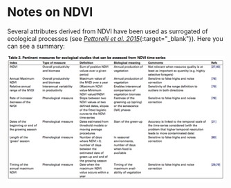 # Notes on NDVI 

Several attributes derived from NDVI have been used as surrogated of ecological processes (see [*Pettorelli et al. 2015*](http://dx.doi.org/10.1016/j.tree.2005.05.011){:target="_blank"}). Here you can see a summary: 

![Source: Pettorelli et al. 2015](/man/images/ndvi_pettorelli.png) 




